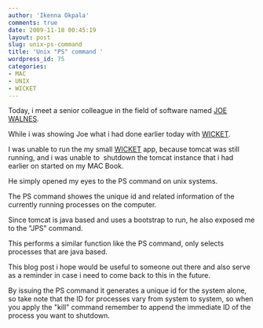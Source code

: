 ```yaml
---
author: 'Ikenna Okpala'
comments: true
date: 2009-11-18 00:45:19
layout: post
slug: unix-ps-command
title: 'Unix "PS" command '
wordpress_id: 75
categories:
- MAC
- UNIX
- WICKET
---
```


Today, i meet a senior colleague in the field of software named [JOE WALNES](http://joewalnes.com/).

While i was showing Joe what i had done earlier today with [WICKET](http://wicket.apache.org/).

I was unable to run the my small [WICKET](http://wicket.apache.org/) app, because tomcat was still running, and i was unable to  shutdown the tomcat instance that i had earlier on started on my MAC Book.

<!--more-->
He simply opened my eyes to the PS command on unix systems.

The PS command showes the unique id and related information of the currently running processes on the computer.

Since tomcat is java based and uses a bootstrap to run, he also exposed me to the "JPS" command.

This performs a similar function like the PS command, only selects processes that are java based.

This blog post i hope would be useful to someone out there and also serve as a reminder in case i need to come back to this in the future.

By issuing the PS command it generates a unique id for the system alone, so take note that the ID for processes vary from system to system, so when you apply the "kill" command remember to append the immediate ID of the process you want to shutdown.
